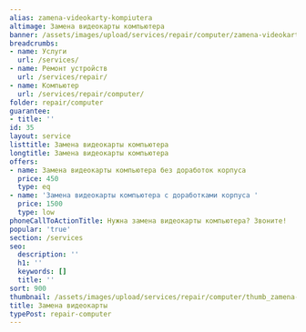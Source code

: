 ```yaml
---
alias: zamena-videokarty-kompiutera
altimage: Замена видеокарты компьютера
banner: /assets/images/upload/services/repair/computer/zamena-videokarty-kompiutera.jpg
breadcrumbs:
- name: Услуги
  url: /services/
- name: Ремонт устройств
  url: /services/repair/
- name: Компьютер
  url: /services/repair/computer/
folder: repair/computer
guarantee:
- title: ''
id: 35
layout: service
listtitle: Замена видеокарты компьютера
longtitle: Замена видеокарты компьютера
offers:
- name: Замена видеокарты компьютера без доработок корпуса
  price: 450
  type: eq
- name: 'Замена видеокарты компьютера с доработками корпуса '
  price: 1500
  type: low
phoneCallToActionTitle: Нужна замена видеокарты компьютера? Звоните!
popular: 'true'
section: /services
seo:
  description: ''
  h1: ''
  keywords: []
  title: ''
sort: 900
thumbnail: /assets/images/upload/services/repair/computer/thumb_zamena-videokarty-kompiutera.jpg
title: Замена видеокарты
typePost: repair-computer
---
```

